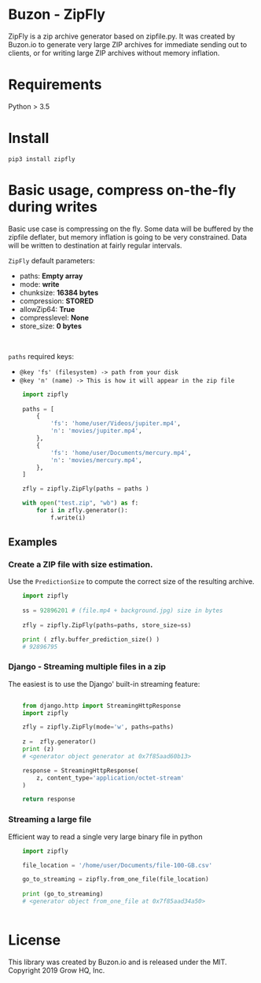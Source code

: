 # Buzon - ZipFly

ZipFly is a zip archive generator based on zipfile.py.
It was created by Buzon.io to generate very large ZIP archives for immediate sending out to clients, or for writing large ZIP archives without memory inflation.

# Requirements
Python > 3.5

# Install
    pip3 install zipfly

# Basic usage, compress on-the-fly during writes
Basic use case is compressing on the fly. Some data will be buffered by the zipfile deflater, but memory inflation is going to be very constrained. Data will be written to destination at fairly regular intervals.

`ZipFly` default parameters:

- paths: <b>Empty array</b> <br/>
- mode: <b>write</b> <br/>
- chunksize: <b>16384 bytes</b> <br/>
- compression: <b>STORED</b> <br/>
- allowZip64: <b>True</b> <br/>
- compresslevel: <b>None</b> <br/>
- store_size: <b>0 bytes</b> <br/>

<br/>

`paths` required keys:
- `@key 'fs' (filesystem) -> path from your disk`<br />
- `@key 'n' (name) -> This is how it will appear in the zip file`

```python
    import zipfly
    
    paths = [ 
        {
            'fs': 'home/user/Videos/jupiter.mp4', 
            'n': 'movies/jupiter.mp4', 
        },       
        {
            'fs': 'home/user/Documents/mercury.mp4', 
            'n': 'movies/mercury.mp4', 
        },          
    ]

    zfly = zipfly.ZipFly(paths = paths )

    with open("test.zip", "wb") as f:
        for i in zfly.generator():
            f.write(i)


```

## Examples


### Create a ZIP file with size estimation.
Use the `PredictionSize` to compute the correct size of the resulting archive.

```python
    import zipfly
    
    ss = 92896201 # (file.mp4 + background.jpg) size in bytes
    
    zfly = zipfly.ZipFly(paths=paths, store_size=ss)

    print ( zfly.buffer_prediction_size() )
    # 92896795

```


### Django - Streaming multiple files in a zip
The easiest is to use the Django' built-in streaming feature:

```python
    
    from django.http import StreamingHttpResponse
    import zipfly

    zfly = zipfly.ZipFly(mode='w', paths=paths)
    
    z =  zfly.generator()
    print (z)
    # <generator object generator at 0x7f85aad60b13>

    response = StreamingHttpResponse(
        z, content_type='application/octet-stream'
    )          

    return response 
```

### Streaming a large file
Efficient way to read a single very large binary file in python

```python
    import zipfly

    file_location = '/home/user/Documents/file-100-GB.csv'

    go_to_streaming = zipfly.from_one_file(file_location)
    
    print (go_to_streaming)
    # <generator object from_one_file at 0x7f85aad34a50>
    
```

# License
This library was created by Buzon.io and is released under the MIT. Copyright 2019 Grow HQ, Inc.
